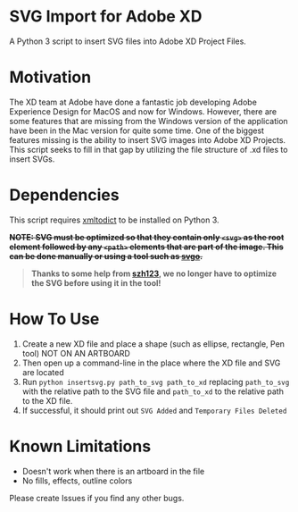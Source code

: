 # SVG Import for Adobe XD
A Python 3 script to insert SVG files into Adobe XD Project Files.

# Motivation
The XD team at Adobe have done a fantastic job developing Adobe Experience Design for MacOS and now for Windows. However, there are some features that are missing from the Windows version of the application have been in the Mac version for quite some time. One of the biggest features missing is the ability to insert SVG images into Adobe XD Projects. This script seeks to fill in that gap by utilizing the file structure of .xd files to insert SVGs.

# Dependencies
This script requires [xmltodict](https://github.com/martinblech/xmltodict) to be installed on Python 3.

~~**NOTE: SVG must be optimized so that they contain only `<svg>` as the root element followed by any `<path>` elements that are part of the image. This can be done manually or using a tool such as [svgo](https://github.com/svg/svgo).**~~

> **Thanks to some help from [szh123](https://github.com/szh123), we no longer have to optimize the SVG before using it in the tool!**

# How To Use
1. Create a new XD file and place a shape (such as ellipse, rectangle, Pen tool) NOT ON AN ARTBOARD
2. Then open up a command-line in the place where the XD file and SVG are located
3. Run `python insertsvg.py path_to_svg path_to_xd` replacing `path_to_svg` with the relative path to the SVG file and `path_to_xd` to the relative path to the XD file.
4. If successful, it should print out `SVG Added` and `Temporary Files Deleted`

# Known Limitations
* Doesn't work when there is an artboard in the file
* No fills, effects, outline colors

Please create Issues if you find any other bugs.

